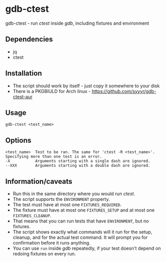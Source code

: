 # gdb-ctest
gdb-ctest - run _ctest_ inside _gdb_, including fixtures and environment

## Dependencies
- jq
- ctest

## Installation
- The script should work by itself - just copy it somewhere to your disk
- There is a PKGBIULD for Arch linux - https://github.com/syyyr/gdb-ctest-aur

## Usage
```
gdb-ctest <test_name>
```

## Options
```
<test_name>  Test to be ran. The same for 'ctest -R <test_name>'. Specifying more than one test is an error.
-X           Arguments starting with a single dash are ignored.
--XXX        Arguments starting with a double dash are ignored.
```

## Information/caveats
- Run this in the same directory where you would run _ctest_.
- The script supports the `ENVIRONMENT` property.
- The test must have at most one `FIXTURES_REQUIRED`.
- The fixture must have at most one `FIXTURES_SETUP` and at most one `FIXTURES_CLEANUP`.
- That means that you can run tests that have `ENVIRONMENT`, but no fixtures.
- The script shows exactly what commands will it run for the setup, cleanup, and for the actual test command. It will
  prompt you for confirmation before it runs anything.
- You can use `run` inside _gdb_ repeatedly, if your test doesn't depend on redoing fixtures on every run.
